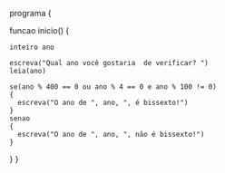 <!-- LISTA DE EXERCÍCIOS II -->
<!-- 9. Que informe se um dado ano é bissexto ou não bissexto. OBS: um ano é bissexto se ele for divisível por 400 ou por 4 e não for divisível por 100. -->

programa
{

  funcao inicio() 
  {

    inteiro ano

    escreva("Qual ano você gostaria  de verificar? ")
    leia(ano)

    se(ano % 400 == 0 ou ano % 4 == 0 e ano % 100 != 0)
    {
      escreva("O ano de ", ano, ", é bissexto!")
    }
    senao
    {
      escreva("O ano de ", ano, ", não é bissexto!")
    }
  }
}

